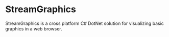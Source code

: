 # StreamGraphics
StreamGraphics is a cross platform C# DotNet solution for visualizing basic graphics in a web browser.
